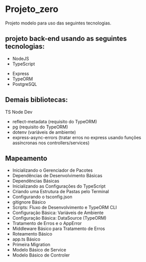 # Projeto_zero

Projeto modelo para uso das seguintes tecnologias. 


## projeto back-end usando as seguintes tecnologias:

* NodeJS
* TypeScript
- Express
- TypeORM
- PostgreSQL

## Demais bibliotecas:

TS Node Dev
+ reflect-metadata (requisito do TypeORM)
+ pg (requisito do TypeORM)
+ dotenv (variáveis de ambiente)
+ express-async-errors (tratar erros no express usando funções assíncronas nos controllers/services)


## Mapeamento
- Inicializando o Gerenciador de Pacotes 
- Dependências de Desenvolvimento Básicas 
- Dependências Básicas 
- Inicializando as Configurações do TypeScript 
- Criando uma Estrutura de Pastas pelo Terminal
- Configurando o tsconfig.json
- gitignore Básico
- Scripts: Fluxo de Desenvolvimento e TypeORM CLI
- Configuração Básica: Variáveis de Ambiente
- Configuração Básica: DataSource (TypeORM)
- Tratamento de Erros e o AppError
- Middleware Básico para Tratamento de Erros
- Roteamento Básico
- app.ts Básico
- Primeira Migration
- Modelo Básico de Service
- Modelo Básico de Controler
